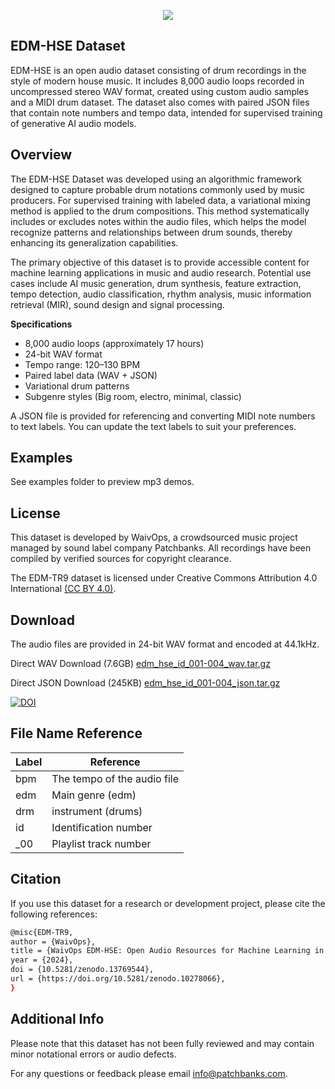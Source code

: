 <p align="center">
  <img src="https://user-images.githubusercontent.com/115654234/213008369-a3a3cc5b-498d-47ea-bd36-4569ce6c4e51.png">
</p>

## EDM-HSE Dataset

EDM-HSE is an open audio dataset consisting of drum recordings in the style of modern house music. It includes 8,000 audio loops recorded in uncompressed stereo WAV format, created using custom audio samples and a MIDI drum dataset. The dataset also comes with paired JSON files that contain note numbers and tempo data, intended for supervised training of generative AI audio models.

## Overview

The EDM-HSE Dataset was developed using an algorithmic framework designed to capture probable drum notations commonly used by music producers. For supervised training with labeled data, a variational mixing method is applied to the drum compositions. This method systematically includes or excludes notes within the audio files, which helps the model recognize patterns and relationships between drum sounds, thereby enhancing its generalization capabilities.

The primary objective of this dataset is to provide accessible content for machine learning applications in music and audio research. Potential use cases include AI music generation, drum synthesis, feature extraction, tempo detection, audio classification, rhythm analysis, music information retrieval (MIR), sound design and signal processing.

**Specifications**

- 8,000 audio loops (approximately 17 hours)
- 24-bit WAV format
- Tempo range: 120–130 BPM
- Paired label data (WAV + JSON)
- Variational drum patterns
- Subgenre styles (Big room, electro, minimal, classic)

A JSON file is provided for referencing and converting MIDI note numbers to text labels. You can update the text labels to suit your preferences.

## Examples

See examples folder to preview mp3 demos.


## License

This dataset is developed by WaivOps, a crowdsourced music project managed by sound label company Patchbanks. All recordings have been compiled by verified sources for copyright clearance.

The EDM-TR9 dataset is licensed under Creative Commons Attribution 4.0 International [(CC BY 4.0)](https://creativecommons.org/licenses/by/4.0/).
## Download

The audio files are provided in 24-bit WAV format and encoded at 44.1kHz.

Direct WAV Download (7.6GB) [edm_hse_id_001-004_wav.tar.gz](https://zenodo.org/records/10278066/files/edm_tr9_drm_id_001.tar.gz?download=1)

Direct JSON Download (245KB) [edm_hse_id_001-004_json.tar.gz](https://zenodo.org/records/10278066/files/edm_tr9_drm_id_001.tar.gz?download=1)

[![DOI](https://zenodo.org/badge/DOI/10.5281/zenodo.10278066.svg)](https://doi.org/10.5281/zenodo.10278066)
## File Name Reference

| **Label**             | **Reference**                                                  |
| ----------------- | ------------------------------------------------------------------ |
| bpm  | The tempo of the audio file|
| edm | Main genre (edm)|
| drm | instrument (drums)|
| id | Identification number|
| _00 | Playlist track number|

## Citation

If you use this dataset for a research or development project, please cite the following references:
```bash
@misc{EDM-TR9,
author = {WaivOps},
title = {WaivOps EDM-HSE: Open Audio Resources for Machine Learning in Music},
year = {2024},
doi = {10.5281/zenodo.13769544},
url = {https://doi.org/10.5281/zenodo.10278066},
}
```
## Additional Info

Please note that this dataset has not been fully reviewed and may contain minor notational errors or audio defects.

For any questions or feedback please email info@patchbanks.com.
